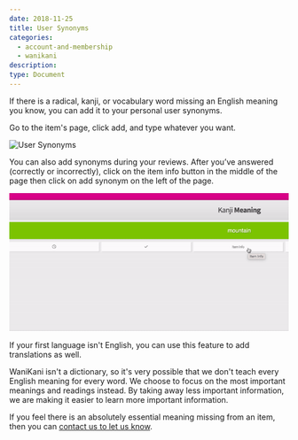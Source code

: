 ```yaml
---
date: 2018-11-25
title: User Synonyms
categories:
  - account-and-membership
  - wanikani
description:
type: Document
---
```


If there is a radical, kanji, or vocabulary word missing an English meaning you know, you can add it to your personal user synonyms.

Go to the item's page, click add, and type whatever you want.

![User Synonyms](/images/cat-user-synonym.gif)

You can also add synonyms during your reviews. After you’ve answered (correctly or incorrectly), click on the item info button in the middle of the page then click on add synonym on the left of the page.

![User Synonyms](/images/review-synonyms.gif)

If your first language isn't English, you can use this feature to add translations as well.

WaniKani isn't a dictionary, so it's very possible that we don't teach every English meaning for every word. We choose to focus on the most important meanings and readings instead. By taking away less important information, we are making it easier to learn more important information.

If you feel there is an absolutely essential meaning missing from an item, then you can [contact us to let us know](/account-and-membership/wanikani/contact-page/).
